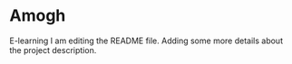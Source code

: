 # Amogh
E-learning
I am editing the README file. Adding some more details about the project description.
